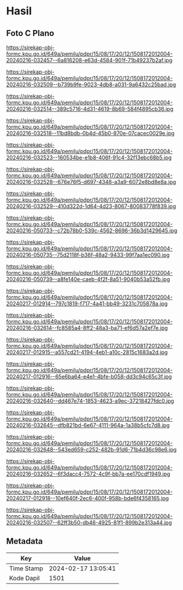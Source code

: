 # Hasil

## Foto C Plano

https://sirekap-obj-formc.kpu.go.id/649a/pemilu/pdpr/15/08/17/20/12/1508172012004-20240216-032457--6a816208-e63d-4584-901f-71b49237b2af.jpg

https://sirekap-obj-formc.kpu.go.id/649a/pemilu/pdpr/15/08/17/20/12/1508172012004-20240216-032509--b739b9fe-9023-4db8-a031-9a6432c25bad.jpg

https://sirekap-obj-formc.kpu.go.id/649a/pemilu/pdpr/15/08/17/20/12/1508172012004-20240216-032514--389c5716-4d31-4619-8b69-584f4895cb36.jpg

https://sirekap-obj-formc.kpu.go.id/649a/pemilu/pdpr/15/08/17/20/12/1508172012004-20240216-032518--11bd8bdb-0b4d-45b0-870e-07cacec0029e.jpg

https://sirekap-obj-formc.kpu.go.id/649a/pemilu/pdpr/15/08/17/20/12/1508172012004-20240216-032523--160534be-e1b8-406f-91c4-32f13ebc68b5.jpg

https://sirekap-obj-formc.kpu.go.id/649a/pemilu/pdpr/15/08/17/20/12/1508172012004-20240216-032528--676e76f5-d697-4348-a3a9-6072e8bd8e8a.jpg

https://sirekap-obj-formc.kpu.go.id/649a/pemilu/pdpr/15/08/17/20/12/1508172012004-20240216-032529--410d322d-1d64-4d23-8067-80083778f839.jpg

https://sirekap-obj-formc.kpu.go.id/649a/pemilu/pdpr/15/08/17/20/12/1508172012004-20240216-050733--c72b78b0-539c-4562-8696-36b3d1429645.jpg

https://sirekap-obj-formc.kpu.go.id/649a/pemilu/pdpr/15/08/17/20/12/1508172012004-20240216-050735--75d2118f-b36f-48a2-9433-99f7aa1ec090.jpg

https://sirekap-obj-formc.kpu.go.id/649a/pemilu/pdpr/15/08/17/20/12/1508172012004-20240216-050739--a8fe140e-caeb-4f2f-8a51-9040b53a52fb.jpg

https://sirekap-obj-formc.kpu.go.id/649a/pemilu/pdpr/15/08/17/20/12/1508172012004-20240217-012914--797c1819-f717-4a41-bb49-3231c705878a.jpg

https://sirekap-obj-formc.kpu.go.id/649a/pemilu/pdpr/15/08/17/20/12/1508172012004-20240216-032614--fc8585a4-8ff2-48a3-ba71-ef6d57a2ef7e.jpg

https://sirekap-obj-formc.kpu.go.id/649a/pemilu/pdpr/15/08/17/20/12/1508172012004-20240217-012915--a557cd21-4194-4eb1-a10c-2815c1683a2d.jpg

https://sirekap-obj-formc.kpu.go.id/649a/pemilu/pdpr/15/08/17/20/12/1508172012004-20240217-012916--65e6ba64-e4e1-4bfe-b058-dd3c94c65c3f.jpg

https://sirekap-obj-formc.kpu.go.id/649a/pemilu/pdpr/15/08/17/20/12/1508172012004-20240216-032640--dd467e74-1853-4623-a9ec-37218427fdc0.jpg

https://sirekap-obj-formc.kpu.go.id/649a/pemilu/pdpr/15/08/17/20/12/1508172012004-20240216-032645--dfb821bd-6e67-4111-964a-1a38b5cfc7d8.jpg

https://sirekap-obj-formc.kpu.go.id/649a/pemilu/pdpr/15/08/17/20/12/1508172012004-20240216-032648--543ed659-c252-482b-91d6-71b4d36c98e6.jpg

https://sirekap-obj-formc.kpu.go.id/649a/pemilu/pdpr/15/08/17/20/12/1508172012004-20240216-032652--6f3dacc4-7572-4c9f-bb7a-ee170cdf1949.jpg

https://sirekap-obj-formc.kpu.go.id/649a/pemilu/pdpr/15/08/17/20/12/1508172012004-20240217-012918--10ef640f-2ec6-400f-958b-bde6f4358165.jpg

https://sirekap-obj-formc.kpu.go.id/649a/pemilu/pdpr/15/08/17/20/12/1508172012004-20240216-032507--62ff3b50-db46-4925-81f1-899b2e313a44.jpg


## Metadata

| Key        | Value               |
| ---------- | ------------------- |
| Time Stamp | 2024-02-17 13:05:41 |
| Kode Dapil | 1501                |



